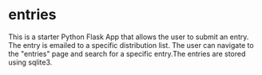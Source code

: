 # entries

This is a starter Python Flask App that allows the user to submit an entry. The entry is emailed to a specific distribution list. The user can navigate to the "entries" page and search for a specific entry.The entries are stored using sqlite3. 
